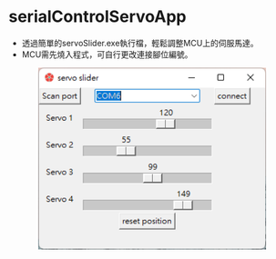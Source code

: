 # serialControlServoApp
* 透過簡單的servoSlider.exe執行檔，輕鬆調整MCU上的伺服馬達。
* MCU需先燒入程式，可自行更改連接腳位編號。
<p align="center">
  <img src="https://github.com/YisrealHung/serialControlServoApp/blob/main/appscreem.png" width="400"/>
</p>
